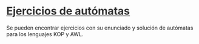 <h1><span style="text-decoration: underline;"><span style="color: #333333; text-decoration: underline;">Ejercicios de aut&oacute;matas</span></span></h1>
<p>Se pueden encontrar ejercicios con su enunciado y soluci&oacute;n de aut&oacute;matas para los lenguajes KOP y AWL.</p>
